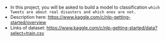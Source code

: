 ######
- In this project, you will be asked to build a model to classification `which Tweets are about real disasters and which ones are not.`
- Description here: https://www.kaggle.com/c/nlp-getting-started/overview
- Links of dataset: https://www.kaggle.com/c/nlp-getting-started/data?select=train.csv
